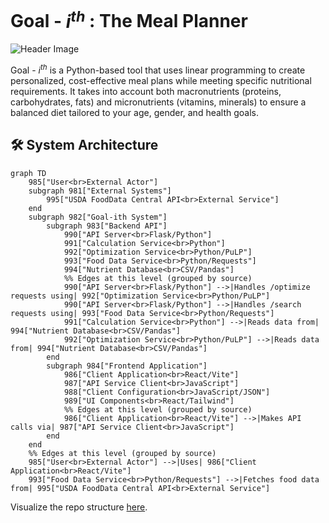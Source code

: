 # Goal - $i^{th}$ : The Meal Planner

![Header Image](https://raw.githubusercontent.com/ArmaanjeetSandhu/goal-ith/refs/heads/main/client/public/header-image.png)

Goal - $i^{th}$ is a Python-based tool that uses linear programming to create personalized, cost-effective meal plans while meeting specific nutritional requirements. It takes into account both macronutrients (proteins, carbohydrates, fats) and micronutrients (vitamins, minerals) to ensure a balanced diet tailored to your age, gender, and health goals.

## 🛠️ System Architecture

```mermaid
graph TD
    985["User<br>External Actor"]
    subgraph 981["External Systems"]
        995["USDA FoodData Central API<br>External Service"]
    end
    subgraph 982["Goal-ith System"]
        subgraph 983["Backend API"]
            990["API Server<br>Flask/Python"]
            991["Calculation Service<br>Python"]
            992["Optimization Service<br>Python/PuLP"]
            993["Food Data Service<br>Python/Requests"]
            994["Nutrient Database<br>CSV/Pandas"]
            %% Edges at this level (grouped by source)
            990["API Server<br>Flask/Python"] -->|Handles /optimize requests using| 992["Optimization Service<br>Python/PuLP"]
            990["API Server<br>Flask/Python"] -->|Handles /search requests using| 993["Food Data Service<br>Python/Requests"]
            991["Calculation Service<br>Python"] -->|Reads data from| 994["Nutrient Database<br>CSV/Pandas"]
            992["Optimization Service<br>Python/PuLP"] -->|Reads data from| 994["Nutrient Database<br>CSV/Pandas"]
        end
        subgraph 984["Frontend Application"]
            986["Client Application<br>React/Vite"]
            987["API Service Client<br>JavaScript"]
            988["Client Configuration<br>JavaScript/JSON"]
            989["UI Components<br>React/Tailwind"]
            %% Edges at this level (grouped by source)
            986["Client Application<br>React/Vite"] -->|Makes API calls via| 987["API Service Client<br>JavaScript"]
        end
    end
    %% Edges at this level (grouped by source)
    985["User<br>External Actor"] -->|Uses| 986["Client Application<br>React/Vite"]
    993["Food Data Service<br>Python/Requests"] -->|Fetches food data from| 995["USDA FoodData Central API<br>External Service"]
```

Visualize the repo structure [here](https://mango-dune-07a8b7110.1.azurestaticapps.net/?repo=ArmaanjeetSandhu%2Fgoal-ith).
